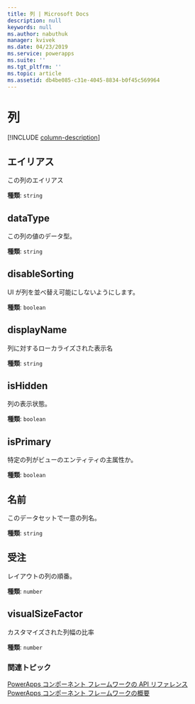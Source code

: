 ```yaml
---
title: 列 | Microsoft Docs
description: null
keywords: null
ms.author: nabuthuk
manager: kvivek
ms.date: 04/23/2019
ms.service: powerapps
ms.suite: ''
ms.tgt_pltfrm: ''
ms.topic: article
ms.assetid: db4be085-c31e-4045-8834-b0f45c569964
---
```


# <a name="column"></a>列

[!INCLUDE [column-description](includes/column-description.md)]

## <a name="alias"></a>エイリアス

この列のエイリアス

**種類**: `string`

## <a name="datatype"></a>dataType

この列の値のデータ型。

**種類**: `string`

## <a name="disablesorting"></a>disableSorting

UI が列を並べ替え可能にしないようにします。

**種類**: `boolean`<br />

## <a name="displayname"></a>displayName

列に対するローカライズされた表示名

**種類**: `string`

## <a name="ishidden"></a>isHidden

列の表示状態。

**種類**: `boolean`<br />

## <a name="isprimary"></a>isPrimary

特定の列がビューのエンティティの主属性か。

**種類**: `boolean`<br />

## <a name="name"></a>名前

このデータセットで一意の列名。

**種類**: `string`

## <a name="order"></a>受注

レイアウトの列の順番。

**種類**: `number`

## <a name="visualsizefactor"></a>visualSizeFactor

カスタマイズされた列幅の比率 

**種類**: `number`


### <a name="related-topics"></a>関連トピック

[PowerApps コンポーネント フレームワークの API リファレンス](../reference/index.md)<br/>
[PowerApps コンポーネント フレームワークの概要](../overview.md)